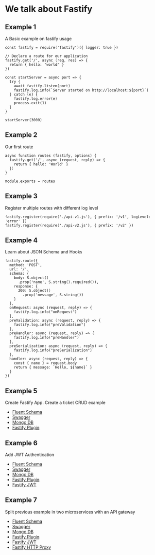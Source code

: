 # We talk about Fastify

## Example 1

A Basic example on fastify usage

```
const fastify = require('fastify')({ logger: true })

// Declare a route for our application
fastify.get('/', async (req, res) => {
  return { hello: 'world' }
})

const startServer = async port => {
  try {
    await fastify.listen(port)
    fastify.log.info(`Server started on http://localhost:${port}`)
  } catch (e) {
    fastify.log.error(e)
    process.exit(1)
  }
}

startServer(3000)
```

## Example 2

Our first route

```
async function routes (fastify, options) {
  fastify.get('/', async (request, reply) => {
    return { hello: 'World' }
  })
}

module.exports = routes
```

## Example 3

Register multiple routes with different log level 

```
fastify.register(require('./api-v1.js'), { prefix: '/v1', logLevel: 'error' })
fastify.register(require('./api-v2.js'), { prefix: '/v2' })
```

## Example 4

Learn about JSON Schema and Hooks

```
fastify.route({
  method: 'POST',
  url: '/',
  schema: {
    body: S.object()
      .prop('name', S.string().required()),
    response: {
      200: S.object()
        .prop('message', S.string())  
    }
  },
  onRequest: async (request, reply) => {
    fastify.log.info("onRequest")
  },
  preValidation: async (request, reply) => {
    fastify.log.info("preValidation")
  },
  preHandler: async (request, reply) => {
    fastify.log.info("preHandler")
  },
  preSerialization: async (request, reply) => {
    fastify.log.info("preSerialization")
  },
  handler: async (request, reply) => {
    const { name } = request.body
    return { message: `Hello, ${name}` }
  }
})
```

## Example 5

Create Fastify App. Create a ticket CRUD example

- [Fluent Schema](https://github.com/fastify/fluent-schema)
- [Swagger](https://github.com/fastify/fastify-swagger)
- [Mongo DB](https://github.com/fastify/fastify-mongodb)
- [Fastify Plugin](https://github.com/fastify/fastify-plugin)

## Example 6

Add JWT Authentication 

- [Fluent Schema](https://github.com/fastify/fluent-schema)
- [Swagger](https://github.com/fastify/fastify-swagger)
- [Mongo DB](https://github.com/fastify/fastify-mongodb)
- [Fastify Plugin](https://github.com/fastify/fastify-plugin)
- [Fastify JWT](https://github.com/fastify/fastify-jwt)

## Example 7

Split previous example in two microservices with an API gateway

- [Fluent Schema](https://github.com/fastify/fluent-schema)
- [Swagger](https://github.com/fastify/fastify-swagger)
- [Mongo DB](https://github.com/fastify/fastify-mongodb)
- [Fastify Plugin](https://github.com/fastify/fastify-plugin)
- [Fastify JWT](https://github.com/fastify/fastify-jwt)
- [Fastify HTTP Proxy](https://github.com/fastify/fastify-http-proxy)
